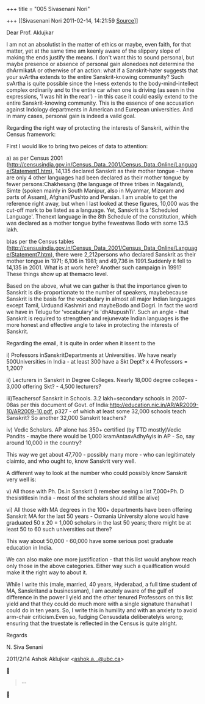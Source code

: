 +++
title = "005 Sivasenani Nori"

+++
[[Sivasenani Nori	2011-02-14, 14:21:59 [Source](https://groups.google.com/g/bvparishat/c/OTXZV_Faw_E)]]



Dear Prof. Aklujkar



I am not an absolutist in the matter of ethics or maybe, even faith, for that matter, yet at the same time am keenly aware of the slippery slope of making the ends justify the means. I don't want this to sound personal, but maybe presence or absence of personal gain alonedoes not determine the dhArmikatA or otherwise of an action: what if a Sanskrit-hater suggests that your svArtha extends to the entire Sanskrit-knowing community? Such svArtha is quite possible since the I-ness extends to the body-mind-intellect complex ordinarily and to the entire car when one is driving (as seen in the expressions, 'I was hit in the rear') - in this case it could easily extend to the entire Sanskrit-knowing community. This is the essence of one accusation against Indology departments in American and Eurepean universities. And in many cases, personal gain is indeed a vaild goal.



Regarding the right way of protecting the interests of Sanskrit, within the Census framework:



First I would like to bring two peices of data to attention:

a\) as per Census 2001 (<http://censusindia.gov.in/Census_Data_2001/Census_Data_Online/Language/Statement1.htm>), 14,135 declared Sanskrit as their mother tongue - there are only 4 other languages had been declared as their mother tongue by fewer persons:Chakhesang (the language of three tribes in Nagaland), Simte (spoken mainly in South Manipur, also in Myanmar, Mizoram and parts of Assam), Afghani/Pushto and Persian. I am unable to get the reference right away, but when I last looked at these figures, 10,000 was the cut-off mark to be listed as a language. Yet, Sanskrit is a 'Scheduled Language'. Thenext language in the 8th Schedule of the constitution, which was declared as a mother tongue bythe fewestwas Bodo with some 13.5 lakh.

b)as per the Census tables (<http://censusindia.gov.in/Census_Data_2001/Census_Data_Online/Language/Statement7.htm>), there were 2,212persons who declared Sanskrit as their mother tongue in 1971; 6,106 in 1981; and 49,736 in 1991.Suddenly it fell to 14,135 in 2001. What is at work here? Another such campaign in 1991? These things show up at themacro level.



Based on the above, what we can gather is that the importance given to Sanskrit is dis-proportionate to the number of speakers, maybebecause Sanskrit is the basis for the vocabulary in almost all major Indian languages except Tamil, Urduand Kashmiri and maybeBodo and Dogri. In fact the word we have in Telugu for 'vocabulary' is 'dhAtupushTi'. Such an angle - that Sanskrit is required to strengthen and rejunevate Indian languages is the more honest and effective angle to take in protecting the interests of Sanskrit.



Regarding the email, it is quite in order when it issent to the

i\) Professors inSanskritDepartments at Universities. We have nearly 500Universities in India - at least 300 have a Skt Dept? x 4 Professors = 1,200?

ii\) Lecturers in Sanskrit in Degree Colleges. Nearly 18,000 degree colleges - 3,000 offering Skt? - 4,500 lecturers?

iii)Teachersof Sanskrit in Schools. 3.2 lakh+secondary schools in 2007-08as per this document of Govt. of India:<http://education.nic.in/AR/AR2009-10/AR2009-10.pdf>, p327 - of which at least some 32,000 schools teach Sanskrit? So another 32,000 Sanskrit teachers?

iv\) Vedic Scholars. AP alone has 350+ certified (by TTD mostly)Vedic Pandits - maybe there would be 1,000 kramAntasvAdhyAyis in AP - So, say around 10,000 in the country?



This way we get about 47,700 - possibly many more - who can legitimately claimto, and who ought to, know Sanskrit very well.



A different way to look at the number who could possibly know Sanskrit very well is:



v\) All those with Ph. Ds.in Sanskrit (I remeber seeing a list 7,000+Ph. D thesistitlesin India - most of the scholars should still be alive)

vi\) All those with MA degrees in the 100+ departments have been offering Sanskrit MA for the last 50 years - Osmania University alone would have graduated 50 x 20 = 1,000 scholars in the last 50 years; there might be at least 50 to 60 such universities out there?



This way about 50,000 - 60,000 have some serious post graduate education in India.



We can also make one more justification - that this list would anyhow reach only those in the above categories. Either way such a quailfication would make it the right way to about it.



While I write this (male, married, 40 years, Hyderabad, a full time student of MA, Sanskritand a businessman), I am acutely aware of the gulf of difference in the power I yield and the other tenured Professors on this list yield and that they could do much more with a single signature thanwhat I could do in ten years. So, I write this in humility and with an anxiety to avoid arm-chair criticism.Even so, fudging Censusdata deliberatelyis wrong; ensuring that the truestate is reflected in the Census is quite alright.



Regards

N. Siva Senani  


2011/2/14 Ashok Aklujkar \<[ashok.a...@ubc.ca]()\>  



> --  



